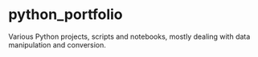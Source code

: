# python_portfolio
Various Python projects, scripts and notebooks, mostly dealing with data manipulation and conversion.

